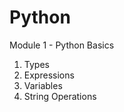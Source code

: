# Python

Module 1 - Python Basics
  1. Types
  2. Expressions
  3. Variables
  4. String Operations

     
